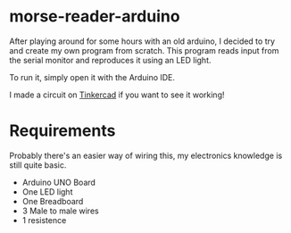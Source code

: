 # morse-reader-arduino
After playing around for some hours with an old arduino, I decided to try and create my own program from scratch. This program reads input from the serial monitor and reproduces it using an LED light.

To run it, simply open it with the Arduino IDE.

I made a circuit on [Tinkercad](https://www.tinkercad.com/things/0JnKyzlSSRC-morse-reader) if you want to see it working!

# Requirements
Probably there's an easier way of wiring this, my electronics knowledge is still quite basic.
- Arduino UNO Board
- One LED light
- One Breadboard
- 3 Male to male wires
- 1 resistence


